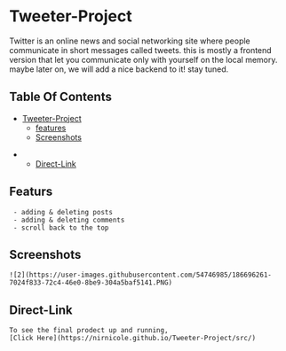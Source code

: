 # Tweeter-Project
  Twitter is an online news and social networking site where people communicate in short messages called tweets.
  this is mostly a frontend version that let you communicate only with yourself on the local memory.
  maybe later on, we will add a nice backend to it! stay tuned.


## Table Of Contents
- [Tweeter-Project](#Tweeter-Project)
  * [features](#featurs)
  * [Screenshots](#screenshots)
* * [Direct-Link](#Direct-Link)


## Featurs
     - adding & deleting posts
     - adding & deleting comments
     - scroll back to the top

## Screenshots
    ![2](https://user-images.githubusercontent.com/54746985/186696261-7024f833-72c4-46e0-8be9-304a5baf5141.PNG)

## Direct-Link
    To see the final prodect up and running,
    [Click Here](https://nirnicole.github.io/Tweeter-Project/src/)
